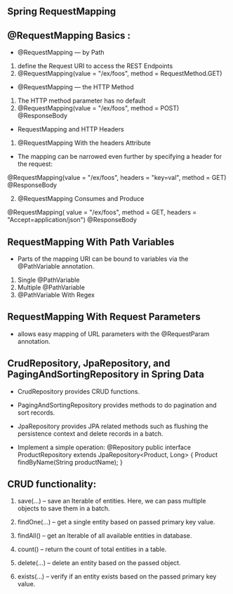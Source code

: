 ## Spring RequestMapping

## @RequestMapping Basics :

- @RequestMapping — by Path

1. define the Request URI to access the REST Endpoints
2. @RequestMapping(value = "/ex/foos", method = RequestMethod.GET)

- @RequestMapping — the HTTP Method

1. The HTTP method parameter has no default
2. @RequestMapping(value = "/ex/foos", method = POST) @ResponseBody

- RequestMapping and HTTP Headers

1. @RequestMapping With the headers Attribute

- The mapping can be narrowed even further by specifying a header for the request:

@RequestMapping(value = "/ex/foos", headers = "key=val", method = GET)
  @ResponseBody

2. @RequestMapping Consumes and Produce

@RequestMapping(
  value = "/ex/foos",
  method = GET,
  headers = "Accept=application/json")
  @ResponseBody

## RequestMapping With Path Variables

- Parts of the mapping URI can be bound to variables via the @PathVariable annotation.

1. Single @PathVariable
2. Multiple @PathVariable
3. @PathVariable With Regex

## RequestMapping With Request Parameters

- allows easy mapping of URL parameters with the @RequestParam annotation.

## CrudRepository, JpaRepository, and PagingAndSortingRepository in Spring Data

- CrudRepository provides CRUD functions.

- PagingAndSortingRepository provides methods to do pagination and sort records.

- JpaRepository provides JPA related methods such as flushing the persistence context and delete records in a batch.

- Implement a simple operation: @Repository public interface ProductRepository extends JpaRepository<Product, Long> { Product findByName(String productName); }

## CRUD functionality:

1. save(…) – save an Iterable of entities. Here, we can pass multiple objects to save them in a batch.

2. findOne(…) – get a single entity based on passed primary key value.

3. findAll() – get an Iterable of all available entities in database.

4. count() – return the count of total entities in a table.

5. delete(…) – delete an entity based on the passed object.

6. exists(…) – verify if an entity exists based on the passed primary key value.